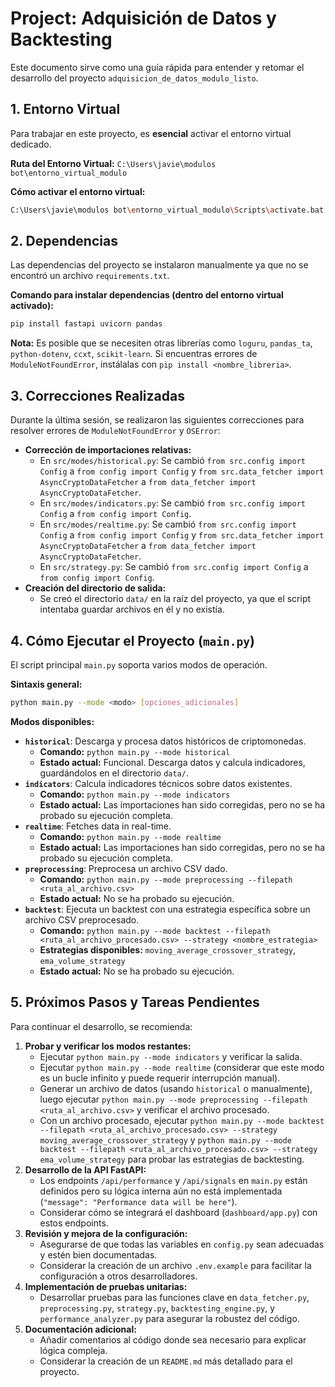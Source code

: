 # Project: Adquisición de Datos y Backtesting

Este documento sirve como una guía rápida para entender y retomar el desarrollo del proyecto `adquisicion_de_datos_modulo_listo`.

## 1. Entorno Virtual

Para trabajar en este proyecto, es **esencial** activar el entorno virtual dedicado.

**Ruta del Entorno Virtual:**
`C:\Users\javie\modulos bot\entorno_virtual_modulo`

**Cómo activar el entorno virtual:**
```bash
C:\Users\javie\modulos bot\entorno_virtual_modulo\Scripts\activate.bat
```

## 2. Dependencias

Las dependencias del proyecto se instalaron manualmente ya que no se encontró un archivo `requirements.txt`.

**Comando para instalar dependencias (dentro del entorno virtual activado):**
```bash
pip install fastapi uvicorn pandas
```
**Nota:** Es posible que se necesiten otras librerías como `loguru`, `pandas_ta`, `python-dotenv`, `ccxt`, `scikit-learn`. Si encuentras errores de `ModuleNotFoundError`, instálalas con `pip install <nombre_libreria>`.

## 3. Correcciones Realizadas

Durante la última sesión, se realizaron las siguientes correcciones para resolver errores de `ModuleNotFoundError` y `OSError`:

*   **Corrección de importaciones relativas:**
    *   En `src/modes/historical.py`: Se cambió `from src.config import Config` a `from config import Config` y `from src.data_fetcher import AsyncCryptoDataFetcher` a `from data_fetcher import AsyncCryptoDataFetcher`.
    *   En `src/modes/indicators.py`: Se cambió `from src.config import Config` a `from config import Config`.
    *   En `src/modes/realtime.py`: Se cambió `from src.config import Config` a `from config import Config` y `from src.data_fetcher import AsyncCryptoDataFetcher` a `from data_fetcher import AsyncCryptoDataFetcher`.
    *   En `src/strategy.py`: Se cambió `from src.config import Config` a `from config import Config`.
*   **Creación del directorio de salida:**
    *   Se creó el directorio `data/` en la raíz del proyecto, ya que el script intentaba guardar archivos en él y no existía.

## 4. Cómo Ejecutar el Proyecto (`main.py`)

El script principal `main.py` soporta varios modos de operación.

**Sintaxis general:**
```bash
python main.py --mode <modo> [opciones_adicionales]
```

**Modos disponibles:**

*   **`historical`**: Descarga y procesa datos históricos de criptomonedas.
    *   **Comando:** `python main.py --mode historical`
    *   **Estado actual:** Funcional. Descarga datos y calcula indicadores, guardándolos en el directorio `data/`.
*   **`indicators`**: Calcula indicadores técnicos sobre datos existentes.
    *   **Comando:** `python main.py --mode indicators`
    *   **Estado actual:** Las importaciones han sido corregidas, pero no se ha probado su ejecución completa.
*   **`realtime`**: Fetches data in real-time.
    *   **Comando:** `python main.py --mode realtime`
    *   **Estado actual:** Las importaciones han sido corregidas, pero no se ha probado su ejecución completa.
*   **`preprocessing`**: Preprocesa un archivo CSV dado.
    *   **Comando:** `python main.py --mode preprocessing --filepath <ruta_al_archivo.csv>`
    *   **Estado actual:** No se ha probado su ejecución.
*   **`backtest`**: Ejecuta un backtest con una estrategia específica sobre un archivo CSV preprocesado.
    *   **Comando:** `python main.py --mode backtest --filepath <ruta_al_archivo_procesado.csv> --strategy <nombre_estrategia>`
    *   **Estrategias disponibles:** `moving_average_crossover_strategy`, `ema_volume_strategy`
    *   **Estado actual:** No se ha probado su ejecución.

## 5. Próximos Pasos y Tareas Pendientes

Para continuar el desarrollo, se recomienda:

1.  **Probar y verificar los modos restantes:**
    *   Ejecutar `python main.py --mode indicators` y verificar la salida.
    *   Ejecutar `python main.py --mode realtime` (considerar que este modo es un bucle infinito y puede requerir interrupción manual).
    *   Generar un archivo de datos (usando `historical` o manualmente), luego ejecutar `python main.py --mode preprocessing --filepath <ruta_al_archivo.csv>` y verificar el archivo procesado.
    *   Con un archivo procesado, ejecutar `python main.py --mode backtest --filepath <ruta_al_archivo_procesado.csv> --strategy moving_average_crossover_strategy` y `python main.py --mode backtest --filepath <ruta_al_archivo_procesado.csv> --strategy ema_volume_strategy` para probar las estrategias de backtesting.
2.  **Desarrollo de la API FastAPI:**
    *   Los endpoints `/api/performance` y `/api/signals` en `main.py` están definidos pero su lógica interna aún no está implementada (`"message": "Performance data will be here"`).
    *   Considerar cómo se integrará el dashboard (`dashboard/app.py`) con estos endpoints.
3.  **Revisión y mejora de la configuración:**
    *   Asegurarse de que todas las variables en `config.py` sean adecuadas y estén bien documentadas.
    *   Considerar la creación de un archivo `.env.example` para facilitar la configuración a otros desarrolladores.
4.  **Implementación de pruebas unitarias:**
    *   Desarrollar pruebas para las funciones clave en `data_fetcher.py`, `preprocessing.py`, `strategy.py`, `backtesting_engine.py`, y `performance_analyzer.py` para asegurar la robustez del código.
5.  **Documentación adicional:**
    *   Añadir comentarios al código donde sea necesario para explicar lógica compleja.
    *   Considerar la creación de un `README.md` más detallado para el proyecto.
